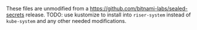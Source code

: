 These files are unmodified from a https://github.com/bitnami-labs/sealed-secrets release.
TODO: use kustomize to install into `riser-system` instead of `kube-system` and any other needed modifications.